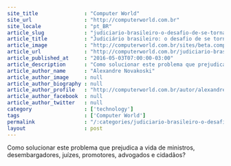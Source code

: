 ```yaml
---
site_title               : "Computer World"
site_url                 : "http://computerworld.com.br"
site_locale              : "pt_BR"
article_slug             : "judiciario-brasileiro-o-desafio-de-se-tornar-mais-agil"
article_title            : "Judiciário brasileiro: o desafio de se tornar mais ágil"
article_image            : "http://computerworld.com.br/sites/beta.computerworld.com.br/files/news_articles/agile_agil_devops_0.jpg"
article_url              : "http://computerworld.com.br/judiciario-brasileiro-o-desafio-de-se-tornar-mais-agil"
article_published_at     : "2016-05-03T07:00:00-03:00"
article_description      : "Como solucionar este problema que prejudica a vida de ministros, desembargadores, juízes, promotores, advogados e cidadãos?"
article_author_name      : "Alexandre Novakoski"
article_author_image     : null
article_author_biography : null
article_author_profile   : "http://computerworld.com.br/autor/alexandre-novakoski"
article_author_facebook  : null
article_author_twitter   : null
category                 : ['technology']
tags                     : ['Computer World']
permalink                : "/:categories/judiciario-brasileiro-o-desafio-de-se-tornar-mais-agil/"
layout                   : post
---
```


Como solucionar este problema que prejudica a vida de ministros, desembargadores, juízes, promotores, advogados e cidadãos?
